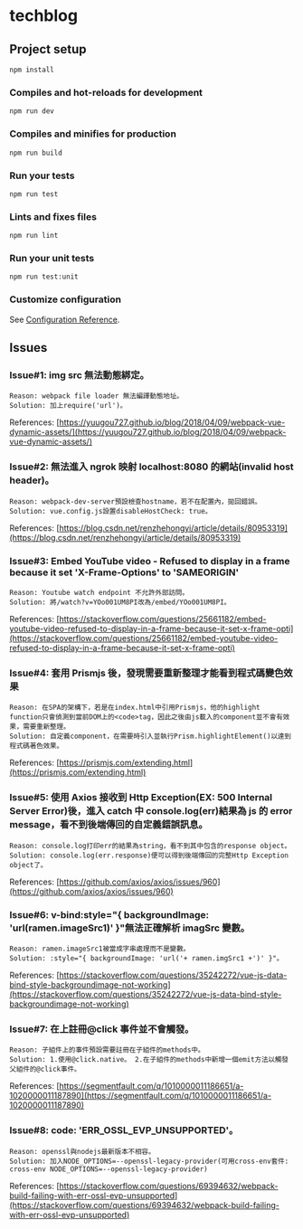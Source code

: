 # techblog

## Project setup

```
npm install
```

### Compiles and hot-reloads for development

```
npm run dev
```

### Compiles and minifies for production

```
npm run build
```

### Run your tests

```
npm run test
```

### Lints and fixes files

```
npm run lint
```

### Run your unit tests

```
npm run test:unit
```

### Customize configuration

See [Configuration Reference](https://cli.vuejs.org/config/).

## Issues

### Issue#1: img src 無法動態綁定。

```
Reason: webpack file loader 無法編譯動態地址。
Solution: 加上require('url')。
```

References: [https://yuugou727.github.io/blog/2018/04/09/webpack-vue-dynamic-assets/](https://yuugou727.github.io/blog/2018/04/09/webpack-vue-dynamic-assets/)

### Issue#2: 無法進入 ngrok 映射 localhost:8080 的網站(invalid host header)。

```
Reason: webpack-dev-server預設檢查hostname，若不在配置內，拋回錯誤。
Solution: vue.config.js設置disableHostCheck: true。
```

References: [https://blog.csdn.net/renzhehongyi/article/details/80953319](https://blog.csdn.net/renzhehongyi/article/details/80953319)

### Issue#3: Embed YouTube video - Refused to display in a frame because it set 'X-Frame-Options' to 'SAMEORIGIN'

```
Reason: Youtube watch endpoint 不允許外部訪問。
Solution: 將/watch?v=YOo001UM8PI改為/embed/YOo001UM8PI。
```

References: [https://stackoverflow.com/questions/25661182/embed-youtube-video-refused-to-display-in-a-frame-because-it-set-x-frame-opti](https://stackoverflow.com/questions/25661182/embed-youtube-video-refused-to-display-in-a-frame-because-it-set-x-frame-opti)

### Issue#4: 套用 Prismjs 後，發現需要重新整理才能看到程式碼變色效果

```
Reason: 在SPA的架構下，若是在index.html中引用Prismjs，他的highlight function只會偵測到當前DOM上的<code>tag，因此之後由js載入的component並不會有效果，需要重新整理。
Solution: 自定義component，在需要時引入並執行Prism.highlightElement()以達到程式碼著色效果。
```

References: [https://prismjs.com/extending.html](https://prismjs.com/extending.html)

### Issue#5: 使用 Axios 接收到 Http Exception(EX: 500 Internal Server Error)後，進入 catch 中 console.log(err)結果為 js 的 error message，看不到後端傳回的自定義錯誤訊息。

```
Reason: console.log打印err的結果為string，看不到其中包含的response object。
Solution: console.log(err.response)便可以得到後端傳回的完整Http Exception object了。
```

References: [https://github.com/axios/axios/issues/960](https://github.com/axios/axios/issues/960)

### Issue#6: v-bind:style="{ backgroundImage: 'url(ramen.imageSrc1)' }"無法正確解析 imagSrc 變數。

```
Reason: ramen.imageSrc1被當成字串處理而不是變數。
Solution: :style="{ backgroundImage: 'url('+ ramen.imgSrc1 +')' }"。
```

References: [https://stackoverflow.com/questions/35242272/vue-js-data-bind-style-backgroundimage-not-working](https://stackoverflow.com/questions/35242272/vue-js-data-bind-style-backgroundimage-not-working)

### Issue#7: 在<el-col></el-col>上註冊@click 事件並不會觸發。

```
Reason: 子組件上的事件預設需要註冊在子組件的methods中。
Solution: 1.使用@click.native。 2.在子組件的methods中新增一個emit方法以觸發父組件的@click事件。
```

References: [https://segmentfault.com/q/1010000011186651/a-1020000011187890](https://segmentfault.com/q/1010000011186651/a-1020000011187890)

### Issue#8: code: 'ERR_OSSL_EVP_UNSUPPORTED'。

```
Reason: openssl與nodejs最新版本不相容。
Solution: 加入NODE_OPTIONS=--openssl-legacy-provider(可用cross-env套件: cross-env NODE_OPTIONS=--openssl-legacy-provider)
```

References: [https://stackoverflow.com/questions/69394632/webpack-build-failing-with-err-ossl-evp-unsupported](https://stackoverflow.com/questions/69394632/webpack-build-failing-with-err-ossl-evp-unsupported)
